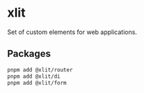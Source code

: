 # xlit

Set of custom elements for web applications.

## Packages

```bash
pnpm add @xlit/router
pnpm add @xlit/di
pnpm add @xlit/form
```
